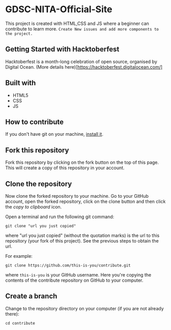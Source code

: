 # GDSC-NITA-Official-Site

This project is created with HTML,CSS and JS where a beginner can contribute to learn more.
`Create New issues and add more components to the project.`

## Getting Started with Hacktoberfest

Hacktoberfest is a month-long celebration of open source, organised by Digital Ocean. (More details here)[https://hacktoberfest.digitalocean.com/]

## Built with

* HTML5
* CSS 
* JS

## How to contribute 

If you don't have git on your machine, [install it]( https://help.github.com/articles/set-up-git/).

## Fork this repository

Fork this repository by clicking on the fork button on the top of this page.
This will create a copy of this repository in your account.

## Clone the repository

Now clone the forked repository to your machine. Go to your GitHub account, open the forked repository, click on the clone button and then click the *copy to clipboard* icon.

Open a terminal and run the following git command:

```
git clone "url you just copied"
```
where "url you just copied" (without the quotation marks) is the url to this repository (your fork of this project). See the previous steps to obtain the url.

For example:
```
git clone https://github.com/this-is-you/contribute.git
```
where `this-is-you` is your GitHub username. Here you're copying the contents of the contribute repository on GitHub to your computer.

## Create a branch

Change to the repository directory on your computer (if you are not already there):

```
cd contribute
```
